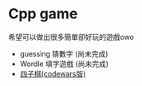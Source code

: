 # Cpp game
希望可以做出很多簡單卻好玩的遊戲owo
- guessing 猜數字 (尚未完成)
- Wordle 填字遊戲 (尚未完成)
- [四子棋(codewars版)](https://github.com/Andy87877/Codewars/blob/main/(4)Connect%20Four.cpp)

